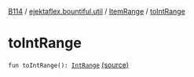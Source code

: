 [B114](../../index.md) / [ejektaflex.bountiful.util](../index.md) / [ItemRange](index.md) / [toIntRange](./to-int-range.md)

# toIntRange

`fun toIntRange(): `[`IntRange`](https://kotlinlang.org/api/latest/jvm/stdlib/kotlin.ranges/-int-range/index.html) [(source)](https://github.com/ejektaflex/Bountiful/tree/develop/src/main/kotlin/ejektaflex/bountiful/util/ItemRange.kt#L9)